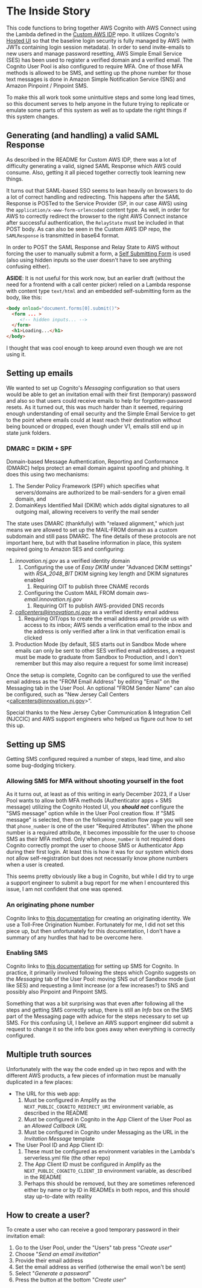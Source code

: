 # The Inside Story

This code functions to bring together AWS Cognito with AWS Connect using the
Lambda defined in the 
[Custom AWS IDP](https://github.com/newjersey/custom-aws-idp)
repo. It utilizes Cognito's 
[Hosted UI](https://docs.aws.amazon.com/cognito/latest/developerguide/cognito-user-pools-hosted-ui-user-sign-in.html)
so that the baseline login security is fully managed by AWS (with JWTs
containing login session metadata). In order to send invite-emails to new users
and manage password resetting, AWS Simple Email Service (SES) has been used to
register a verified domain and a verified email. The Cognito User Pool is also
configured to require MFA. One of those MFA methods is allowed to be SMS, and
setting up the phone number for those text messages is done in Amazon Simple
Notification Service (SNS) and Amazon Pinpoint / Pinpoint SMS.

To make this all work took some unintuitive steps and some long lead times, so
this document serves to help anyone in the future trying to replicate or emulate
some parts of this system as well as to update the right things if this system
changes.

## Generating (and handling) a valid SAML Response

As described in the README for Custom AWS IDP, there was a lot of difficulty
generating a valid, signed SAML Response which AWS could consume. Also, getting
it all pieced together correctly took learning new things.

It turns out that SAML-based SSO seems to lean heavily on browsers to do a lot
of correct handling and redirecting. This happens after the SAML Response is
POSTed to the Service Provider (SP, in our case AWS) using the
`application/x-www-form-urlencoded` content type. As well, in order for AWS to
correctly redirect the browser to the right AWS Connect instance after
successful authentication, the `RelayState` must be included in that POST body.
As can also be seen in the Custom AWS IDP repo, the `SAMLResponse` is
transmitted in base64 format. 

In order to POST the SAML Response and Relay State to AWS without forcing the
user to manually submit a form, a
[Self Submitting Form](../components/SelfSubmittingSsoForm.tsx) is used (also
using hidden inputs so the user doesn't have to see anything confusing either).

**ASIDE**: It is not useful for this work now, but an earlier draft (without the
need for a frontend with a call center picker) relied on a Lambda response with
content type `text/html` and an embedded self-submitting form as the body, like
this:

```html
<body onload="document.forms[0].submit()">
  <form ... >
     <!-- hidden inputs... -->
  </form>
  <h1>Loading...</h1>
</body>
```

I thought that was cool enough to keep around even though we are not using it.

## Setting up emails

We wanted to set up Cognito's *Messaging* configuration so that users would be
able to get an invitation email with their first (temporary) password and also
so that users could receive emails to help for forgotten-password resets. As it
turned out, this was much harder than it seemed, requiring enough understanding
of email security and the Simple Email Service to get to the point where emails
could at least reach their destination without being bounced or dropped, even
though under V1, emails still end up in state junk folders.

### DMARC = DKIM + SPF

Domain-based Message Authentication, Reporting and Conformance (DMARC) helps
protect an email domain against spoofing and phishing. It does this using two
mechanisms:
1. The Sender Policy Framework (SPF) which specifies what servers/domains are
   authorized to be mail-senders for a given email domain, and
2. DomainKeys Identified Mail (DKIM) which adds digital signatures to all
   outgoing mail, allowing receivers to verify the mail sender

The state uses DMARC (thankfully) with "relaxed alignment," which just means we
are allowed to set up the MAIL-FROM domain as a custom subdomain and still pass
DMARC. The fine details of these protocols are not important here, but with that
baseline information in place, this system required going to Amazon SES and
configuring:
1. *innovation.nj.gov* as a verified identity domain
   1. Configuring the use of *Easy DKIM* under "Advanced DKIM settings" with
      *RSA_2048_BIT* DKIM signing key length and DKIM signatures enabled
      1. Requiring OIT to publish three CNAME records
   2. Configuring the Custom MAIL FROM domain *aws-email.innovation.nj.gov*
      1. Requiring OIT to publish AWS-provided DNS records
2. *callcenters@innovation.nj.gov* as a verified identity email address
   1. Requiring OIT/ops to create the email address and provide us with access
      to its inbox; AWS sends a verification email to the inbox and the address
      is only verified after a link in that verification email is clicked
3. Production Mode (by default, SES starts out in Sandbox Mode where emails can
   only be sent to other SES verified email addresses, a request must be made to
   graduate from Sandbox to Production, and I don't remember but this may also
   require a request for some limit increase)

Once the setup is complete, Cognito can be configured to use the verified email
address as the "FROM Email Address" by editing "Email" on the Messaging tab in
the User Pool. An optional "FROM Sender Name" can also be configured, such as
"New Jersey Call Centers \<callcenters@innovation.nj.gov>".

Special thanks to the New Jersey Cyber Communication & Integration Cell (NJCCIC)
and AWS support engineers who helped us figure out how to set this up.

## Setting up SMS

Getting SMS configured required a number of steps, lead time, and also some
bug-dodging trickery.

### Allowing SMS for MFA without shooting yourself in the foot

As it turns out, at least as of this writing in early December 2023, if a User
Pool wants to allow both MFA methods (Authenticator apps + SMS message)
utilizing the Cognito Hosted UI, you __*should not*__ configure the "SMS
message" option while in the User Pool creation flow. If "SMS message" is
selected, then on the following creation flow page you will see that
`phone_number` is one of the user "Required Attributes". When the phone number
is a required attribute, it becomes impossible for the user to choose SMS as
their MFA method. Only when `phone_number` is not required does Cognito
correctly prompt the user to choose SMS or Authenticator App during their first
login. At least this is how it was for our system which does not allow
self-registration but does not necessarily know phone numbers when a user is
created.

This seems pretty obviously like a bug in Cognito, but while I did try to urge a
support engineer to submit a bug report for me when I encountered this issue, I
am not confident that one was opened.

### An originating phone number

Cognito links to
[this documentation](https://docs.aws.amazon.com/sns/latest/dg/channels-sms-originating-identities.html)
for creating an originating identity. We use a Toll-Free Origination Number.
Fortunately for me, I did not set this piece up, but then unfortunately for this
documentation, I don't have a summary of any hurdles that had to be overcome
here.

### Enabling SMS

Cognito links to
[this documentation](https://docs.aws.amazon.com/cognito/latest/developerguide/user-pool-sms-settings.html)
for setting up SMS for Cognito. In practice, it primarily involved following the
steps which Cognito suggests on the *Messaging* tab of the User Pool: moving SNS
out of Sandbox mode (just like SES) and requesting a limit increase (or a few
increases?) to SNS and possibly also Pinpoint and Pinpoint SMS.

Something that was a bit surprising was that even after following all the steps
and getting SMS correctly setup, there is still an *Info* box on the SMS part of
the Messaging page with advice for the steps necessary to set up SMS. For this
confusing UI, I believe an AWS support engineer did submit a request to change
it so the info box goes away when everything is correctly configured.

## Multiple truth sources

Unfortunately with the way the code ended up in two repos and with the different
AWS products, a few pieces of information must be manually duplicated in a few
places:
* The URL for this web app:
  1. Must be configured in Amplify as the `NEXT_PUBLIC_COGNITO_REDIRECT_URI`
     environment variable, as described in the README
  2. Must be configured in Cognito in the App Client of the User Pool as an
     *Allowed Callback URL*
  3. Must be configured in Cognito under Messaging as the URL in the *Invitation
     Message* template
* The User Pool ID and App Client ID:
  1. These must be configured as environment variables in the Lambda's
     serverless.yml file (the other repo)
  2. The App Client ID must be configured in Amplify as the
     `NEXT_PUBLIC_COGNITO_CLIENT_ID` environment variable, as described in the
     README
  3. Perhaps this should be removed, but they are sometimes referenced either by
     name or by ID in READMEs in both repos, and this should stay up-to-date
     with reality

## How to create a user?

To create a user who can receive a good temporary password in their invitation
email:
1. Go to the User Pool, under the "Users" tab press "*Create user*"
2. Choose "*Send an email invitation*"
3. Provide their email address
4. Set the email address as verified (otherwise the email won't be sent)
5. Select "*Generate a password*"
6. Press the button at the bottom "*Create user*"
